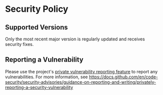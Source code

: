 # Security Policy

## Supported Versions

Only the most recent major version is regularly updated and receives security fixes.

## Reporting a Vulnerability

Please use the project's [private vulnerability reporting feature](https://github.com/chgl/magniFHIR/security/advisories)
to report any vulnerabilities. For more information, see <https://docs.github.com/en/code-security/security-advisories/guidance-on-reporting-and-writing/privately-reporting-a-security-vulnerability>

